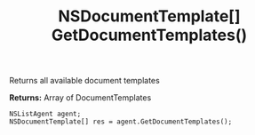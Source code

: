 ﻿---
uid: crmscript_ref_NSListAgent_GetDocumentTemplates
title: NSDocumentTemplate[] GetDocumentTemplates()
intellisense: NSListAgent.GetDocumentTemplates
keywords: NSListAgent, GetDocumentTemplates
so.topic: reference
---

Returns all available document templates


**Returns:** Array of DocumentTemplates

```crmscript
NSListAgent agent;
NSDocumentTemplate[] res = agent.GetDocumentTemplates();
```


